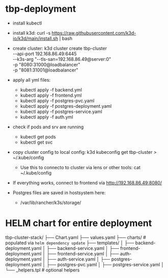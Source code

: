 # tbp-deployment
- install kubectl 
- install k3d: curl -s https://raw.githubusercontent.com/k3d-io/k3d/main/install.sh | bash
- create cluster: k3d cluster create tbp-cluster \
  --api-port 192.168.86.49:6445 \
  --k3s-arg "--tls-san=192.168.86.49@server:0" \
  -p "8080:31000@loadbalancer" \
  -p "8081:31001@loadbalancer"
- apply all yml files:
  - kubectl apply -f backend.yml
  - kubectl apply -f frontend.yml
  - kubectl apply -f postgres-pvc.yaml
  - kubectl apply -f postgres-deployment.yaml
  - kubectl apply -f postgres-service.yaml
  - kubectl apply -f auth.yml

- check if pods and srv are running
  - kubectl get pods
  - kubectl get svc
 
- copy cluster config to local config: k3d kubeconfig get tbp-cluster > ~/.kube/config
  - Use this to connecto to cluster via lens or other tools: cat ~/.kube/config
 
- If everything works, connect to frontend via http://192.168.86.49:8080/

- Postgres files are saved in hostsystem here:
  - /var/lib/rancher/k3s/storage/
  
# HELM chart for entire deployment
tbp-cluster-stack/
├── Chart.yaml
├── values.yaml
├── charts/            # populated via `helm dependency update`
├── templates/
│   ├── backend-deployment.yaml
│   ├── backend-service.yaml
│   ├── frontend-deployment.yaml
│   ├── frontend-service.yaml
│   ├── auth-deployment.yaml
│   ├── auth-service.yaml
│   ├── postgres-deployment.yaml
│   ├── postgres-pvc.yaml
│   ├── postgres-service.yaml
│   └── _helpers.tpl    # optional helpers